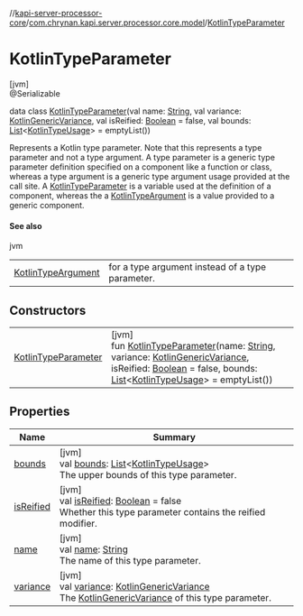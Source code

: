//[kapi-server-processor-core](../../../index.md)/[com.chrynan.kapi.server.processor.core.model](../index.md)/[KotlinTypeParameter](index.md)

# KotlinTypeParameter

[jvm]\
@Serializable

data class [KotlinTypeParameter](index.md)(val name: [String](https://kotlinlang.org/api/latest/jvm/stdlib/kotlin/-string/index.html), val variance: [KotlinGenericVariance](../-kotlin-generic-variance/index.md), val isReified: [Boolean](https://kotlinlang.org/api/latest/jvm/stdlib/kotlin/-boolean/index.html) = false, val bounds: [List](https://kotlinlang.org/api/latest/jvm/stdlib/kotlin.collections/-list/index.html)&lt;[KotlinTypeUsage](../-kotlin-type-usage/index.md)&gt; = emptyList())

Represents a Kotlin type parameter. Note that this represents a type parameter and not a type argument. A type parameter is a generic type parameter definition specified on a component like a function or class, whereas a type argument is a generic type argument usage provided at the call site. A [KotlinTypeParameter](index.md) is a variable used at the definition of a component, whereas the a [KotlinTypeArgument](../-kotlin-type-argument/index.md) is a value provided to a generic component.

#### See also

jvm

| | |
|---|---|
| [KotlinTypeArgument](../-kotlin-type-argument/index.md) | for a type argument instead of a type parameter. |

## Constructors

| | |
|---|---|
| [KotlinTypeParameter](-kotlin-type-parameter.md) | [jvm]<br>fun [KotlinTypeParameter](-kotlin-type-parameter.md)(name: [String](https://kotlinlang.org/api/latest/jvm/stdlib/kotlin/-string/index.html), variance: [KotlinGenericVariance](../-kotlin-generic-variance/index.md), isReified: [Boolean](https://kotlinlang.org/api/latest/jvm/stdlib/kotlin/-boolean/index.html) = false, bounds: [List](https://kotlinlang.org/api/latest/jvm/stdlib/kotlin.collections/-list/index.html)&lt;[KotlinTypeUsage](../-kotlin-type-usage/index.md)&gt; = emptyList()) |

## Properties

| Name | Summary |
|---|---|
| [bounds](bounds.md) | [jvm]<br>val [bounds](bounds.md): [List](https://kotlinlang.org/api/latest/jvm/stdlib/kotlin.collections/-list/index.html)&lt;[KotlinTypeUsage](../-kotlin-type-usage/index.md)&gt;<br>The upper bounds of this type parameter. |
| [isReified](is-reified.md) | [jvm]<br>val [isReified](is-reified.md): [Boolean](https://kotlinlang.org/api/latest/jvm/stdlib/kotlin/-boolean/index.html) = false<br>Whether this type parameter contains the reified modifier. |
| [name](name.md) | [jvm]<br>val [name](name.md): [String](https://kotlinlang.org/api/latest/jvm/stdlib/kotlin/-string/index.html)<br>The name of this type parameter. |
| [variance](variance.md) | [jvm]<br>val [variance](variance.md): [KotlinGenericVariance](../-kotlin-generic-variance/index.md)<br>The [KotlinGenericVariance](../-kotlin-generic-variance/index.md) of this type parameter. |
